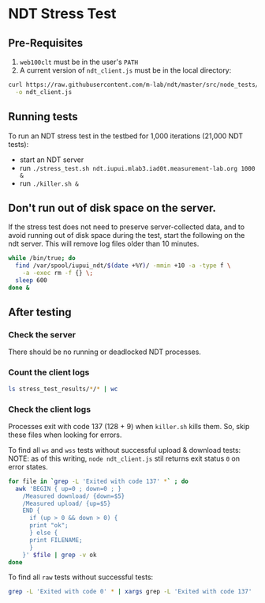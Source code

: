 # NDT Stress Test

## Pre-Requisites

1. `web100clt` must be in the user's `PATH`
1. A current version of `ndt_client.js` must be in the local directory:

```bash
curl https://raw.githubusercontent.com/m-lab/ndt/master/src/node_tests/ndt_client.js \
  -o ndt_client.js
```

## Running tests

To run an NDT stress test in the testbed for 1,000 iterations (21,000 NDT
tests):
 * start an NDT server
 * run `./stress_test.sh ndt.iupui.mlab3.iad0t.measurement-lab.org 1000 &`
 * run `./killer.sh &`

## Don't run out of disk space on the server.

If the stress test does not need to preserve server-collected data, and to
avoid running out of disk space during the test, start the following on the ndt
server. This will remove log files older than 10 minutes.

```bash
while /bin/true; do
  find /var/spool/iupui_ndt/$(date +%Y)/ -mmin +10 -a -type f \
    -a -exec rm -f {} \;
  sleep 600
done &
```

## After testing

### Check the server

There should be no running or deadlocked NDT processes.

### Count the client logs

```bash
ls stress_test_results/*/* | wc
```

### Check the client logs

Processes exit with code 137 (128 + 9) when `killer.sh` kills them. So, skip
these files when looking for errors.

To find all `ws` and `wss` tests without successful upload & download tests:
NOTE: as of this writing, `node ndt_client.js` stil returns exit status `0` on
error states.

```bash
for file in `grep -L 'Exited with code 137' *` ; do
  awk 'BEGIN { up=0 ; down=0 ; }
    /Measured download/ {down=$5}
    /Measured upload/ {up=$5}
    END {
      if (up > 0 && down > 0) {
      print "ok";
      } else {
      print FILENAME;
      }
    }' $file | grep -v ok
done
```

To find all `raw` tests without successful tests:

```bash
grep -L 'Exited with code 0' * | xargs grep -L 'Exited with code 137'
```
